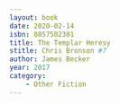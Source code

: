 ```yaml
---
layout: book
date: 2020-02-14
isbn: 0857502301
title: The Templar Heresy 
stitle: Chris Bronson #7
author: James Becker
year: 2017
category:
    - Other Fiction
---
```

